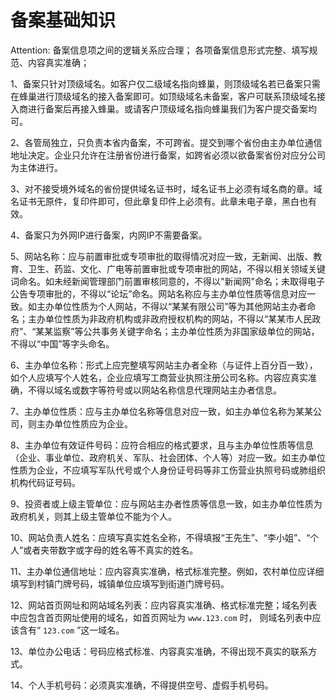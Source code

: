 # 备案基础知识

<span>Attention:</span>
备案信息项之间的逻辑关系应合理；
各项备案信息形式完整、填写规范、内容真实准确；

1、备案只针对顶级域名。如客户仅二级域名指向蜂巢，则顶级域名若已备案只需在蜂巢进行顶级域名的接入备案即可。如顶级域名未备案，客户可联系顶级域名接入商进行备案后再接入蜂巢。或请客户顶级域名指向蜂巢我们为客户提交备案均可。

2、各管局独立，只负责本省内备案，不可跨省。提交到哪个省份由主办单位通信地址决定。企业只允许在注册省份进行备案，如跨省必须以欲备案省份对应分公司为主体进行。

3、对不接受境外域名的省份提供域名证书时，域名证书上必须有域名商的章。域名证书无原件，复印件即可，但此章复印件上必须有。此章未电子章，黑白也有效。

4、备案只为外网IP进行备案，内网IP不需要备案。

5、网站名称：应与前置审批或专项审批的取得情况对应一致，无新闻、出版、教育、卫生、药监、文化、广电等前置审批或专项审批的网站，不得以相关领域关键词命名。如未经新闻管理部门前置审核同意的，不得以"新闻网"命名；未取得电子公告专项审批的，不得以“论坛”命名。网站名称应与主办单位性质等信息对应一致。如主办单位性质为个人网站，不得以“某某有限公司”等为其他网站主办者命名；主办单位性质为非政府机构或非政府授权机构的网站，不得以“某某市人民政府”、“某某监察”等公共事务关键字命名；主办单位性质为非国家级单位的网站，不得以“中国”等字头命名。

6、主办单位名称：形式上应完整填写网站主办者全称（与证件上百分百一致），如个人应填写个人姓名，企业应填写工商营业执照注册公司名称。内容应真实准确，不得以域名或数字等符号或以网站名称信息代理网站主办者信息。

7、主办单位性质：应与主办单位名称等信息对应一致，如主办单位名称为某某公司，则主办单位性质应为企业。

8、主办单位有效证件号码：应符合相应的格式要求，且与主办单位性质等信息（企业、事业单位、政府机关、军队、社会团体、个人等）对应一致。如主办单位性质为企业，不应填写军队代号或个人身份证号码等非工伤营业执照号码或肺组织机构代码证号码。

9、投资者或上级主管单位：应与网站主办者性质等信息一致，如主办单位性质为政府机关，则其上级主管单位不能为个人。

10、网站负责人姓名：应填写真实姓名全称，不得填报“王先生”、“李小姐”、“个人”或者夹带数字或字母的姓名等不真实的姓名。

11、主办单位通信地址：应内容真实准确，格式标准完整。例如，农村单位应详细填写到村镇门牌号码，城镇单位应填写到街道门牌号码。

12、网站首页网址和网站域名列表：应内容真实准确、格式标准完整；域名列表中应包含首页网址使用的域名，如首页网址为 `www.123.com` 时， 则域名列表中应该含有“ `123.com` ”这一域名。

13、单位办公电话：号码应格式标准、内容真实准确，不得出现不真实的联系方式。

14、个人手机号码：必须真实准确，不得提供空号、虚假手机号码。